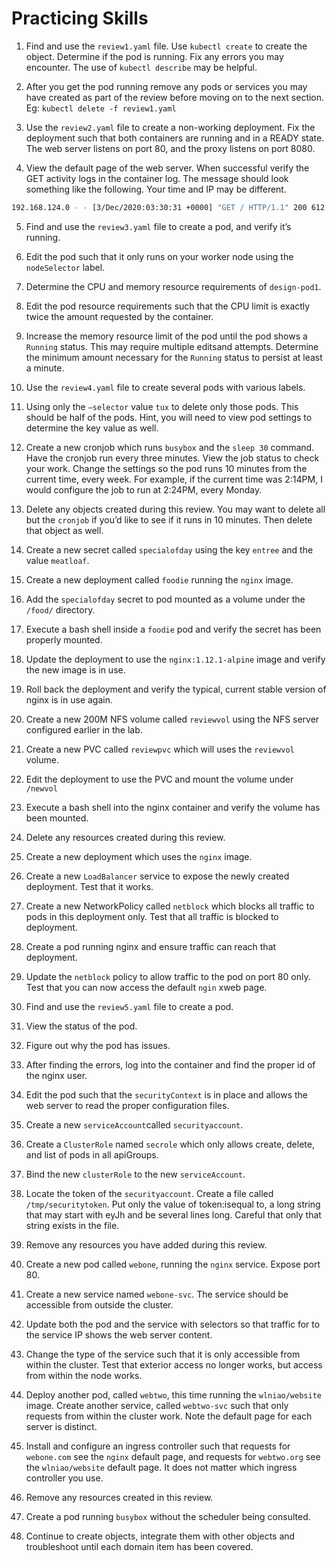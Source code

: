 # Practicing Skills

1. Find and use the `review1.yaml` file.  Use `kubectl create` to create the object.  Determine if the pod is running.  Fix any errors you may encounter. The use of `kubectl describe` may be helpful. 

2. After you get the pod running remove any pods or services you may have created as part of the review before moving on to the next section. Eg: `kubectl delete -f review1.yaml`

3. Use the `review2.yaml` file to create a non-working deployment. Fix the deployment such that both containers are running and in a READY state. The web server listens on port 80, and the proxy listens on port 8080.

4. View the default page of the web server. When successful verify the GET activity logs in the container log. The message should look something like the following. Your time and IP may be different.

```bash
192.168.124.0 - - [3/Dec/2020:03:30:31 +0000] "GET / HTTP/1.1" 200 612 "-""curl/7.58.0" "-"
```

5. Find and use the `review3.yaml` file to create a pod, and verify it’s running.

6. Edit the pod such that it only runs on your worker node using the `nodeSelector` label.

7. Determine the CPU and memory resource requirements of `design-pod1`.

8. Edit the pod resource requirements such that the CPU limit is exactly twice the amount requested by the container.

9. Increase the memory resource limit of the pod until the pod shows a `Running` status.  This may require multiple editsand attempts. Determine the minimum amount necessary for the `Running` status to persist at least a minute.

10. Use the `review4.yaml` file to create several pods with various labels.

11. Using only the `–selector` value `tux` to delete only those pods. This should be half of the pods. Hint, you will need to view pod settings to determine the key value as well.

12. Create a new cronjob which runs `busybox` and the `sleep 30` command.  Have the cronjob run every three minutes. View the job status to check your work. Change the settings so the pod runs 10 minutes from the current time, every week. For example, if the current time was 2:14PM, I would configure the job to run at 2:24PM, every Monday.

13. Delete any objects created during this review. You may want to delete all but the `cronjob` if you’d like to see if it runs in 10 minutes. Then delete that object as well.

14. Create a new secret called `specialofday` using the key `entree` and the value `meatloaf`.

15. Create a new deployment called `foodie` running the `nginx` image.

16. Add the `specialofday` secret to pod mounted as a volume under the `/food/` directory.

17. Execute a bash shell inside a `foodie` pod and verify the secret has been properly mounted.

18. Update the deployment to use the `nginx:1.12.1-alpine` image and verify the new image is in use.

19. Roll back the deployment and verify the typical, current stable version of nginx is in use again.

20. Create a new 200M NFS volume called `reviewvol` using the NFS server configured earlier in the lab.

21. Create a new PVC called `reviewpvc` which will uses the `reviewvol` volume.

22. Edit the deployment to use the PVC and mount the volume under `/newvol`

23. Execute a bash shell into the nginx container and verify the volume has been mounted.

24. Delete any resources created during this review.

25. Create a new deployment which uses the `nginx` image.

26. Create a new `LoadBalancer` service to expose the newly created deployment. Test that it works.

27. Create a new NetworkPolicy called `netblock` which blocks all traffic to pods in this deployment only. Test that all traffic is blocked to deployment.

28. Create a pod running nginx and ensure traffic can reach that deployment.

29. Update the `netblock` policy to allow traffic to the pod on port 80 only. Test that you can now access the default `ngin` xweb page.

30. Find and use the `review5.yaml` file to create a pod.

31. View the status of the pod.

32. Figure out why the pod has issues.

33. After finding the errors, log into the container and find the proper id of the nginx user.

34. Edit the pod such that the `securityContext` is in place and allows the web server to read the proper configuration files.

35. Create a new `serviceAccount`called `securityaccount`.

36. Create a `ClusterRole` named `secrole` which only allows create, delete, and list of pods in all apiGroups.

37. Bind the new `clusterRole` to the new `serviceAccount`.

38. Locate the token of the `securityaccount`. Create a file called `/tmp/securitytoken`. Put only the value of token:isequal to, a long string that may start with eyJh and be several lines long. Careful that only that string exists in the file.

39. Remove any resources you have added during this review.

40. Create a new pod called `webone`, running the `nginx` service. Expose port 80.

41. Create a new service named `webone-svc`. The service should be accessible from outside the cluster.

42. Update both the pod and the service with selectors so that traffic for to the service IP shows the web server content.

43. Change the type of the service such that it is only accessible from within the cluster. Test that exterior access no longer works, but access from within the node works.

44. Deploy another pod, called `webtwo`, this time running the `wlniao/website` image. Create another service, called `webtwo-svc` such that only requests from within the cluster work. Note the default page for each server is distinct.

45. Install and configure an ingress controller such that requests for `webone.com` see the `nginx` default page, and requests for `webtwo.org` see the `wlniao/website` default page. It does not matter which ingress controller you use.

46. Remove any resources created in this review.

47. Create a pod running `busybox` without the scheduler being consulted.

48. Continue to create objects, integrate them with other objects and troubleshoot until each domain item has been covered.